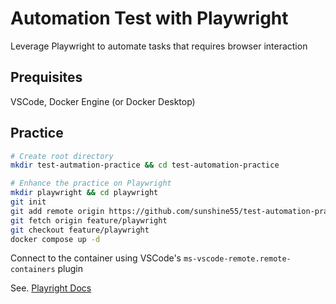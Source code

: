 # Automation Test with Playwright

Leverage Playwright to automate tasks that requires browser interaction

## Prequisites

VSCode, Docker Engine (or Docker Desktop)

## Practice

```bash
# Create root directory
mkdir test-autmation-practice && cd test-automation-practice

# Enhance the practice on Playwright
mkdir playwright && cd playwright
git init
git add remote origin https://github.com/sunshine55/test-automation-practice.git
git fetch origin feature/playwright
git checkout feature/playwright
docker compose up -d
```

Connect to the container using VSCode's `ms-vscode-remote.remote-containers` plugin

See. [Playright Docs](https://playwright.dev/docs/docker)
